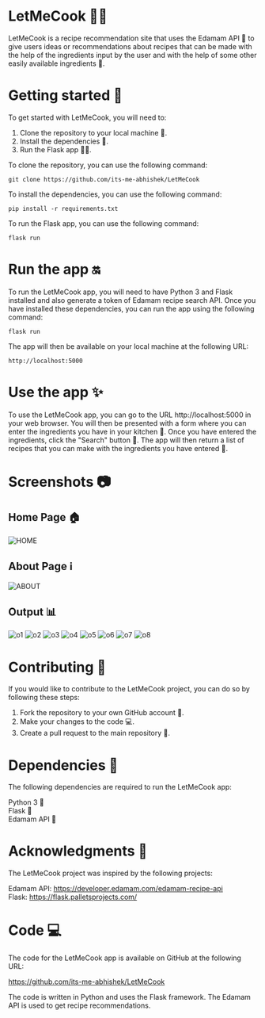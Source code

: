 # LetMeCook 👩‍🍳
LetMeCook is a recipe recommendation site that uses the Edamam API 🥒 to give users ideas or recommendations about recipes that can be made with the help of the ingredients input by the user and with the help of some other easily available ingredients 🥬.

# Getting started 🚀
To get started with LetMeCook, you will need to:

1. Clone the repository to your local machine 💾.
2. Install the dependencies 🧰.
3. Run the Flask app 🏃‍♀️.

To clone the repository, you can use the following command:

```git clone https://github.com/its-me-abhishek/LetMeCook```


To install the dependencies, you can use the following command:

```pip install -r requirements.txt```


To run the Flask app, you can use the following command:

```flask run```

# Run the app 🔛
To run the LetMeCook app, you will need to have Python 3 and Flask installed and also generate a token of Edamam recipe search API. Once you have installed these dependencies, you can run the app using the following command:

```flask run```


The app will then be available on your local machine at the following URL:

```http://localhost:5000```

# Use the app ✨
To use the LetMeCook app, you can go to the URL http://localhost:5000 in your web browser. You will then be presented with a form where you can enter the ingredients you have in your kitchen 🍳. Once you have entered the ingredients, click the "Search" button 🔎. The app will then return a list of recipes that you can make with the ingredients you have entered 📝.

# Screenshots 📷
## Home Page 🏠
![HOME](https://github.com/its-me-abhishek/LetMeCook/assets/114338679/7a80e1cb-5e8a-4d3d-ac21-09a8b6f97d51)
## About Page ℹ️
![ABOUT](https://github.com/its-me-abhishek/LetMeCook/assets/114338679/8aa274ba-34ec-4f3a-bd95-1b5de0438a43)
## Output 📊
![o1](https://github.com/its-me-abhishek/LetMeCook/assets/114338679/2bf96169-0d74-4238-8f50-ef811d7c1223)
![o2](https://github.com/its-me-abhishek/LetMeCook/assets/114338679/2a91dbbe-53d1-4fcf-ab27-78ffa8f8321f)
![o3](https://github.com/its-me-abhishek/LetMeCook/assets/114338679/01472eb6-2d4f-41fc-97ee-dfbf3202d66d)
![o4](https://github.com/its-me-abhishek/LetMeCook/assets/114338679/5a029dd1-70bc-49f7-b3f1-7dd6bdc25c68)
![o5](https://github.com/its-me-abhishek/LetMeCook/assets/114338679/2275b1d4-cbf2-4f1e-b313-ac01ddaa69f5)
![o6](https://github.com/its-me-abhishek/LetMeCook/assets/114338679/720c59a9-b401-48fd-9fd8-ee7de401eea8)
![o7](https://github.com/its-me-abhishek/LetMeCook/assets/114338679/bc7d2ded-7e89-46cf-9efa-fc04582fc460)
![o8](https://github.com/its-me-abhishek/LetMeCook/assets/114338679/69e036d5-09c2-47f1-a9ac-ee484e438ec1)

# Contributing 🤝
If you would like to contribute to the LetMeCook project, you can do so by following these steps:

1. Fork the repository to your own GitHub account 🔗.
2. Make your changes to the code 💻.
3. Create a pull request to the main repository 🧰.
# Dependencies 🔩
The following dependencies are required to run the LetMeCook app:

Python 3 🐍
<br>
Flask 🥣
<br>
Edamam API 🥒
<br>

# Acknowledgments 📝
The LetMeCook project was inspired by the following projects:

Edamam API: https://developer.edamam.com/edamam-recipe-api
<br>
Flask: https://flask.palletsprojects.com/
<br>
# Code 💻
The code for the LetMeCook app is available on GitHub at the following URL:

https://github.com/its-me-abhishek/LetMeCook

The code is written in Python and uses the Flask framework. The Edamam API is used to get recipe recommendations.
